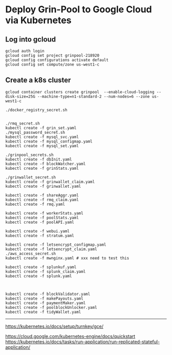



# Deploy Grin-Pool to Google Cloud via Kubernetes

## Log into gcloud 
```
gcloud auth login
gcloud config set project grinpool-218920 
gcloud config configurations activate default
gcloud config set compute/zone us-west1-c
```

## Create a k8s cluster
```
gcloud container clusters create grinpool  --enable-cloud-logging --disk-size=25G --machine-type=n1-standard-2 --num-nodes=6 --zone us-west1-c  
```

```
./docker_registry_secret.sh


./rmq_secret.sh
kubectl create -f grin_set.yaml   
./mysql_password_secret.sh
kubectl create -f mysql_svc.yaml
kubectl create -f mysql_configmap.yaml
kubectl create -f mysql_set.yaml

./grinpool_secrets.sh
kubectl create -f dbInit.yaml
kubectl create -f blockWatcher.yaml
kubectl create -f grinStats.yaml

./grinwallet_secret.sh
kubectl create -f grinwallet_claim.yaml 
kubectl create -f grinwallet.yaml

kubectl create -f shareAggr.yaml
kubectl create -f rmq_claim.yaml
kubectl create -f rmq.yaml

kubectl create -f workerStats.yaml
kubectl create -f poolStats.yaml
kubectl create -f poolAPI.yaml

kubectl create -f webui.yaml
kubectl create -f stratum.yaml

kubectl create -f letsencrypt_configmap.yaml
kubectl create -f letsencrypt_claim.yaml
./aws_access_secret.sh
kubectl create -f mwnginx.yaml # xxx need to test this

kubectl create -f splunkuf.yaml
kubectl create -f splunk_claim.yaml
kubectl create -f splunk.yaml



kubectl create -f blockValidator.yaml
kubectl create -f makePayouts.yaml
kubectl create -f paymentMaker.yaml
kubectl create -f poolblockUnlocker.yaml
kubectl create -f tidyWallet.yaml
```


----------
https://kubernetes.io/docs/setup/turnkey/gce/

https://cloud.google.com/kubernetes-engine/docs/quickstart
https://kubernetes.io/docs/tasks/run-application/run-replicated-stateful-application/
